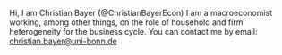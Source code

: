 Hi, I am Christian Bayer (@ChristianBayerEcon)
I am a macroeconomist working, among other things, on the role of household and firm heterogeneity for the business cycle.
You can contact me by email: christian.bayer@uni-bonn.de

<!---
ChristianBayerEcon/ChristianBayerEcon is a ✨ special ✨ repository because its `README.md` (this file) appears on your GitHub profile.
You can click the Preview link to take a look at your changes.
--->
